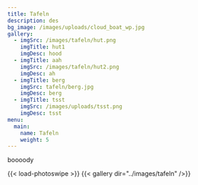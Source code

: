 ```yaml
---
title: Tafeln
description: des
bg_image: /images/uploads/cloud_boat_wp.jpg
gallery:
  - imgSrc: /images/tafeln/hut.png
    imgTitle: hut1
    imgDesc: hood
  - imgTitle: aah
    imgSrc: /images/tafeln/hut2.png
    imgDesc: ah
  - imgTitle: berg
    imgSrc: tafeln/berg.jpg
    imgDesc: berg
  - imgTitle: tsst
    imgSrc: /images/uploads/tsst.png
    imgDesc: tsst
menu:
  main:
    name: Tafeln
    weight: 5
---
```

boooody


{{< load-photoswipe >}}
{{< gallery dir="../images/tafeln" />}}


